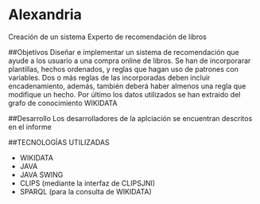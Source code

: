 # Alexandria
Creación de un sistema Experto de recomendación de libros

##Objetivos
Diseñar e implementar un sistema de recomendación que ayude a los usuario a una compra online de libros. 
Se han de incorporarar plantillas, hechos ordenados, y reglas que hagan uso de patrones con variables. 
Dos o más reglas de las incorporadas deben incluir encadenamiento, además, también deberá haber almenos una regla que modifique un hecho.
Por último los datos utilizados se han extraido del grafo de conocimiento WIKIDATA


##Desarrollo
Los desarrolladores de la aplciación se encuentran descritos en el informe

##TECNOLOGÍAS UTILIZADAS
- WIKIDATA
- JAVA
- JAVA SWING
- CLIPS (mediante la interfaz de CLIPSJNI)
- SPARQL (para la consulta de WIKIDATA)

